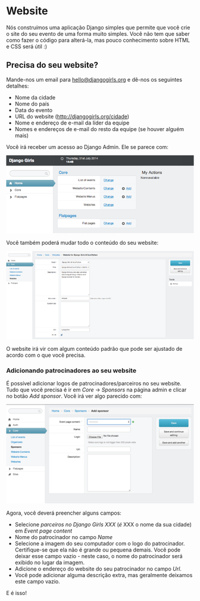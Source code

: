 # Website

Nós construímos uma aplicação Django simples que permite que você crie o site do seu evento de uma forma muito simples. Você não tem que saber como fazer o código para alterá-la, mas pouco conhecimento sobre HTML e CSS será útil :)

## Precisa do seu website?

Mande-nos um email para [hello@djangogirls.org](mailto:hello@djangogirls.org) e dê-nos os seguintes detalhes:

- Nome da cidade
- Nome do país
- Data do evento
- URL do website (http://djangogirls.org/cidade)
- Nome e endereço de e-mail da líder da equipe
- Nomes e endereços de e-mail do resto da equipe (se houver alguém mais)

Você irá receber um acesso ao Django Admin. Ele se parece com:

![](images/1.png)

Você também poderá mudar todo o conteúdo do seu website:

![](images/2.png)

O website irá vir com algum conteúdo padrão que pode ser ajustado de acordo com o que você precisa.

### Adicionando patrocinadores ao seu website

É possível adicionar logos de patrocinadores/parceiros no seu website. Tudo que você precisa é ir em _Core_ -> _Sponsors_ na página admin e clicar no botão  _Add sponsor_. Você irá ver algo parecido com:

![](images/3.png)

Agora, você deverá preencher alguns campos:

* Selecione _parceiros no Django Girls XXX_ (_é_ XXX o nome da sua cidade) em _Event page content_
* Nome do patrocinador no campo _Name_
* Selecione a imagem do seu computador com o logo do patrocinador. Certifique-se que ela não é grande ou pequena demais. Você pode deixar esse campo vazio - neste caso, o nome do patrocinador será exibido no lugar da imagem.
* Adicione o endereço do website do seu patrocinador no campo _Url_.
* Você pode adicionar alguma descrição extra, mas geralmente deixamos este campo vazio.

E é isso!
